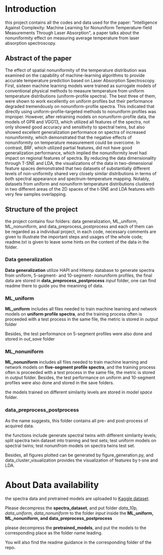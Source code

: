 # Introduction

this project contains all the codes and data used for the paper: "Intelligence Against Complexity: Machine Learning for Nonuniform Temperature-field Measurements Through Laser Absorption", a paper talks about the nonuniformity effect on measuring average temperature from laser absorption spectroscopy.

## Abstract of the paper

The effect of spatial nonuniformity of the temperature distribution was examined on the capability of machine-learning algorithms to provide accurate temperature prediction based on Laser Absorption Spectroscopy.  First, sixteen machine learning models were trained as surrogate models of conventional physical methods to measure temperature from uniform temperature distributions (uniform-profile spectra). The best three of them, were shown to work excellently on uniform profiles but their performance degraded tremendously on nonuniform-profile spectra. This indicated that directly using uniform-profile-targeted methods to nonuniform profiles was improper. However, after retraining models on nonuniform-profile data, the models of GPR and VGG13, which utilized all features of the spectra, not only showed good accuracy and sensitivity to spectral twins, but also showed excellent generalization performance on spectra of increased nonuniformity, which demonstrated that the negative effects of nonuniformity on temperature measurement could be overcome. In contrast, BRF, which utilized partial features, did not have good generalization performance, which implied the nonuniformity level had impact on regional features of spectra. By reducing the data dimensionality through T-SNE and LDA, the visualizations of the data in two-dimensional feature spaces demonstrated that two datasets of substantially different levels of non-uniformity shared very closely similar distributions in terms of both spectral appearance and spectrum-temperature mapping. Notably, datasets from uniform and nonuniform temperature distributions clustered in two different areas of the 2D spaces of the t-SNE and LDA features with very few samples overlapping.

## Structure of the project

the project contains four folders: data generalization, ML_uniform, ML_nonuniform, and data_preprocess_postprocess  and each of them can be regarded as a individual project, in each code, necessary comments are given to illustrate the important steps and usages of the whole code; readme.txt is given to leave some hints on the content of the data in the folder.

### Data generalization

**Data generalization** utilize HAPI and Hitemp database to generate spectra from uniform, 5-segment- and 10-segment- nonuniform profiles, the final data are stored in **data_preprocess_postprocess** *input* folder, one can find readme there to guide you the meaninng of data.

### ML_uniform

**ML_uniform**  includes all files needed to train machine learning and network models on **uniform profile spectra**, and the training process often is proceeded with a test process in the same file, the metric is stored in *output* folder

Besides, the test performance on 5-segment profiles were also done and stored in *out_save* folder

### ML_nonuniform

**ML_nonuniform** includes all files needed to train machine learning and network models on **five-segment profile spectra**,  and the training process often is proceeded with a test process in the same file, the metric is stored in *output* folder. Besides, the test performance on uniform and 10-segment profiles were also done and stored in the save folders.

the models trained on different similarity levels are stored in *model space* folder.

### data_preprocess_postprocess

As the name suggests, this folder contains all pre- and post-process of acquired data.

the functions include generate spectral twins with different similarity levels; split spectra twin dataset into training and test sets; test uniform models on spectral twins; test nonunifrom models on spectra twins test set.

Besides, all figures plotted can be generated by figure_generation.py, and data_cluster_visualization provides the visualization of features by t-sne and LDA.

# About Data availability

the spectra data and pretrained models are uploaded to [Kaggle dataset](https://www.kaggle.com/datasets/ralphkang/laser-absorption-spectra-of-co2). 

Please decompress the **spectra_dataset**, and put folder *data_10p, data_uniform, data_nonuniform* to the folder *input* inside the **ML_uniform, ML_nonuniform, and data_preprocess_postprocess** 

please decompress the **pretrained_models**, and put the models to the corresponding place as the folder name leading.

You will also find the readme guidance in the corresponding folder of the repo.
